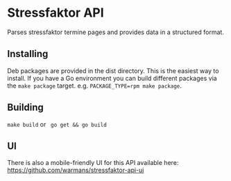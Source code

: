 # Stressfaktor API

Parses stressfaktor termine pages and provides data in a structured format.

## Installing

Deb packages are provided in the dist directory. This is the easiest way to install. If you have a Go environment
you can build different packages via the `make package` target. e.g. `PACKAGE_TYPE=rpm make package`.

## Building

`make build` or ` go get && go build`

## UI

There is also a mobile-friendly UI for this API available here: https://github.com/warmans/stressfaktor-api-ui
